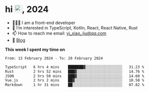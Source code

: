 <h1> hi <img src="https://raw.githubusercontent.com/blackcater/blackcater/main/images/Hi.gif" height="24" />, 2024 </h1>

- 🧑🏻‍💻 I am a front-end developer
- 👀 I’m interested in TypeScript, Kotlin, React, React Native, Rust
- 📫 How to reach me  email: yi_xiao_jiu@qq.com
- 📝 [Blog](https://yixiaojiu-blog.netlify.app/)

**This week I spent my time on** 

<!--START_SECTION:waka-->

```txt
From: 13 February 2024 - To: 20 February 2024

TypeScript   6 hrs 4 mins    ███████▓░░░░░░░░░░░░░░░░░   31.23 %
Rust         2 hrs 52 mins   ███▓░░░░░░░░░░░░░░░░░░░░░   14.76 %
JSON         2 hrs 50 mins   ███▓░░░░░░░░░░░░░░░░░░░░░   14.60 %
Vue.js       2 hrs 2 mins    ██▓░░░░░░░░░░░░░░░░░░░░░░   10.50 %
Markdown     1 hr 31 mins    ██░░░░░░░░░░░░░░░░░░░░░░░   07.82 %
```

<!--END_SECTION:waka-->
